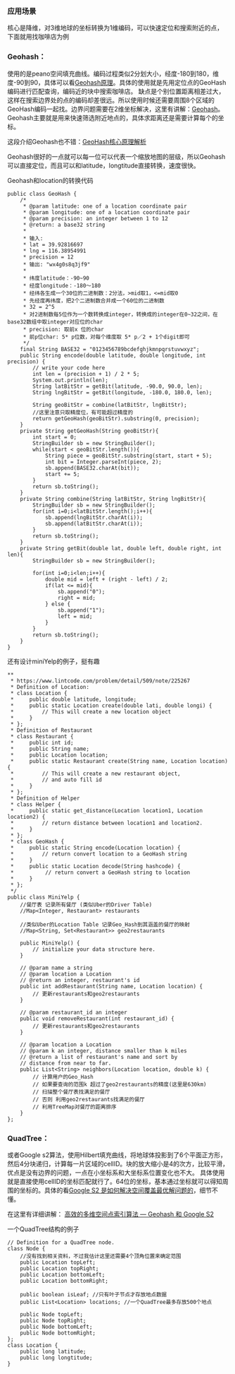 ### 应用场景
核心是降维，对3维地球的坐标转换为1维编码，可以快速定位和搜索附近的点，下面就用找咖啡店为例

### Geohash：
使用的是peano空间填充曲线。编码过程类似2分划大小，经度-180到180，维度-90到90，具体可以看[Geohash原理](https://www.jianshu.com/p/1ecf03293b9a)。具体的使用就是先用定位点的GeoHash编码进行匹配查询，编码近的块中搜索咖啡店。
缺点是个别位置距离相差过大，这样在搜索边界处的点的编码却差很远。所以使用时候还需要周围8个区域的GeoHash编码一起找。边界问题需要在2维坐标解决，这里有讲解：[Geohash](https://github.com/GongDexing/Geohash)。
Geohash主要就是用来快速筛选附近地点的，具体求距离还是需要计算每个的坐标。

这段介绍Geohash也不错：[GeoHash核心原理解析](https://www.cnblogs.com/LBSer/p/3310455.html)

Geohash很好的一点就可以每一位可以代表一个缩放地图的层级，所以Geohash可以直接定位，而且可以和latitude，longtitude直接转换，速度很快。

Geohash和location的转换代码
```
public class GeoHash {
    /*
     * @param latitude: one of a location coordinate pair 
     * @param longitude: one of a location coordinate pair 
     * @param precision: an integer between 1 to 12
     * @return: a base32 string
     * 
     * 输入: 
     * lat = 39.92816697 
     * lng = 116.38954991
     * precision = 12 
     * 输出: "wx4g0s8q3jf9"
     * 
     * 纬度latitude：-90~90
     * 经度longitude：-180～180
     * 经纬各生成一个30位的二进制数：2分法，>mid取1，<=mid取0
     * 先经度再纬度，把2个二进制数合并成一个60位的二进制数
     * 32 = 2^5
     * 对2进制数每5位作为一个数转换成integer，转换成的integer在0~32之间，在base32数组中取integer对应位的char
     * precision: 取前x 位的char
     * 前p位char: 5* p位数，对每个维度取 5* p／2 + 1个digit即可
     */
    final String BASE32 = "0123456789bcdefghjkmnpqrstuvwxyz";
    public String encode(double latitude, double longitude, int precision) {
        // write your code here
        int len = (precision + 1) / 2 * 5;
        System.out.println(len);
        String latBitStr = getBit(latitude, -90.0, 90.0, len);
        String lngBitStr = getBit(longitude, -180.0, 180.0, len);
        
        String geoBitStr = combine(latBitStr, lngBitStr);
        //这里注意只取精度位，有可能超过精度的
        return getGeoHash(geoBitStr).substring(0, precision);
    }
    private String getGeoHash(String geoBitStr){
        int start = 0;
        StringBuilder sb = new StringBuilder();
        while(start < geoBitStr.length()){
            String piece = geoBitStr.substring(start, start + 5);
            int bit = Integer.parseInt(piece, 2);
            sb.append(BASE32.charAt(bit));
            start += 5;
        }
        return sb.toString();
    }
    private String combine(String latBitStr, String lngBitStr){
        StringBuilder sb = new StringBuilder();
        for(int i=0;i<latBitStr.length();i++){
            sb.append(lngBitStr.charAt(i));
            sb.append(latBitStr.charAt(i));
        }
        return sb.toString();
    }
    private String getBit(double lat, double left, double right, int len){
        StringBuilder sb = new StringBuilder();
        
        for(int i=0;i<len;i++){
            double mid = left + (right - left) / 2;
            if(lat <= mid){
                sb.append("0");
                right = mid;
            } else {
                sb.append("1");
                left = mid;
            }
        }
        return sb.toString();
    }
}
```
还有设计miniYelp的例子，挺有趣
```
**
 * https://www.lintcode.com/problem/detail/509/note/225267
 * Definition of Location:
 * class Location {
 *     public double latitude, longitude;
 *     public static Location create(double lati, double longi) {
 *         // This will create a new location object
 *     }
 * };
 * Definition of Restaurant
 * class Restaurant {
 *     public int id;
 *     public String name;
 *     public Location location;
 *     public static Restaurant create(String name, Location location) {
 *         // This will create a new restaurant object,
 *         // and auto fill id
 *     }
 * };
 * Definition of Helper
 * class Helper {
 *     public static get_distance(Location location1, Location location2) {
 *         // return distance between location1 and location2.
 *     }
 * };
 * class GeoHash {
 *     public static String encode(Location location) {
 *         // return convert location to a GeoHash string
 *     }
 *     public static Location decode(String hashcode) {
 *          // return convert a GeoHash string to location
 *     }
 * };
 */
public class MiniYelp {
    //餐厅表 记录所有餐厅 (类似Uber的Driver Table)
    //Map<Integer, Restaurant> restaurants
    
    //类似Uber的Location Table 记录Geo_Hash到其涵盖的餐厅的映射
    //Map<String, Set<Restaurant>> geo2restaurants

    public MiniYelp() {
        // initialize your data structure here.
    }

    // @param name a string
    // @param location a Location
    // @return an integer, restaurant's id
    public int addRestaurant(String name, Location location) {
        // 更新restaurants和geo2restaurants
    }

    // @param restaurant_id an integer
    public void removeRestaurant(int restaurant_id) {
        // 更新restaurants和geo2restaurants
    }

    // @param location a Location
    // @param k an integer, distance smaller than k miles
    // @return a list of restaurant's name and sort by 
    // distance from near to far.
    public List<String> neighbors(Location location, double k) {
        // 计算用户的Geo_Hash
        // 如果要查询的范围k 超过了geo2restaurants的精度(这里是630km)
        // 扫描整个餐厅表找满足的餐厅
        // 否则 利用geo2restaurants找满足的餐厅
        // 利用TreeMap对餐厅的距离排序
    }
};
```

### QuadTree：
或者Google s2算法，使用Hilbert填充曲线，将地球体投影到了6个平面正方形，然后4分块递归，计算每一片区域的cellID。块的放大缩小是4的次方，比较平滑，优点是没有边界的问题，一点在小坐标系和大坐标系位置变化也不大。
具体使用就是直接使用cellID的坐标匹配就行了。64位的坐标，基本通过坐标就可以得知周围的坐标的。具体的看[Google S2 是如何解决空间覆盖最优解问题的](https://halfrost.com/go_s2_regioncoverer/)，细节不懂。

在这里有详细讲解：
[高效的多维空间点索引算法 — Geohash 和 Google S2](https://halfrost.com/go_spatial_search/)

一个QuadTree结构的例子
```
// Definition for a QuadTree node.
class Node {
    //没有找到相关资料，不过我估计这里还需要4个顶角位置来确定范围
    public Location topLeft;
    public Location topRight;
    public Location bottomLeft;
    public Location bottomRight;
    
    public boolean isLeaf; //只有叶子节点才存放地点数据
    public List<Location> locations; //一个QuadTree最多存放500个地点
    
    public Node topLeft;
    public Node topRight;
    public Node bottomLeft;
    public Node bottomRight;
};
class Location {
    public long latitude;
    public long longtitude;
}
```
